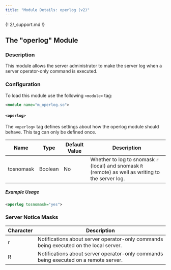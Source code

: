 ```yaml
---
title: "Module Details: operlog (v2)"
---
```


{! 2/_support.md !}

## The "operlog" Module

### Description

This module allows the server administrator to make the server log when a server operator-only command is executed.

### Configuration

To load this module use the following `<module>` tag:

```xml
<module name="m_operlog.so">
```

#### `<operlog>`

The `<operlog>` tag defines settings about how the operlog module should behave. This tag can only be defined once.

Name      | Type    | Default Value | Description
--------- | ------- | ------------- | -----------
tosnomask | Boolean | No            | Whether to log to snomask `r` (local) and snomask `R` (remote) as well as writing to the server log.

##### Example Usage

```xml
<operlog tosnomask="yes">
```

### Server Notice Masks

Character | Description
--------- | -----------
r         | Notifications about server operator-only commands being executed on the local server.
R         | Notifications about server operator-only commands being executed on a remote server.
